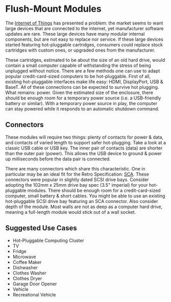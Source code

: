 Flush-Mount Modules
===================
The [Internet of Things](/definitions/iot.yaml) has presented a problem:
the market seems to want large devices that are connected to the internet,
yet manufacturer software updates are rare. These large devices have many
modular internal components, but are not easy to replace nor service.
If these large devices started featuring hot-pluggable cartridges, consumers
could replace stock cartridges with custom ones, or upgraded ones from the
manufacturer.

These cartridges, estimated to be about the size of an old hard drive, would
contain a small computer capable of withstanding the stress of being unplugged
without notice. There are a few methods one can use to adapt popular
credit-card-sized computers to be hot-pluggable. First of all, existing
hot-pluggable interfaces make life easy: HDMI, DisplayPort, USB & BaseT. All of
these connections can be expected to survive hot plugging. What remains: power.
Given the estimated size of the enclosure, there should be enough room for
a temporary power source (i.e. a USB-friendly battery or similar). With a
temporary power source in play, the computer can stay powered while it responds
to an automatic shutdown command.

Connectors
----------
These modules will require two things: plenty of contacts for power & data, and
contacts of varied length to support safer hot-plugging. Take a look at a classic
USB cable or USB key. The inner pair of contacts (data) are shorter than the
outer pair (power). This allows the USB device to ground & power up milliseconds
before the data pair is connected.

There are many connectors which share this characteristic. One in particular
may be an ideal fit for the Retro Specification:
[SCA](/connectors/sca/sca.yaml). These connectors were popular in
slightly dated SCSI drive bays. Consider adopting the 102mm x 25mm drive bay spec
(3.5" imperial) for your hot-pluggable modules. There should be enough room for
a credit-card-sized computer, small battery & short cables. You might be able to
use an existing hot-pluggable SCSI drive bay featuring an SCA connector. Also
consider depth of the module. Most walls are not as deep as a computer hard
drive, meaning a full-length module would stick out of a wall socket.

Suggested Use Cases
-------------------
* Hot-Pluggable Computing Cluster
* TV
* Fridge
* Microwave
* Coffee Maker
* Dishwasher
* Clothes Washer
* Clothes Dryer
* Garage Door Opener
* Vehicle
* Recreational Vehicle
